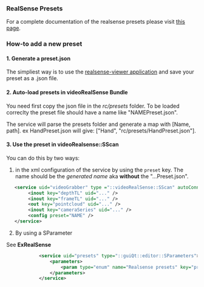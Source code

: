 ### RealSense Presets

For a complete documentation of the realsense presets please visit [this page](https://github.com/IntelRealSense/librealsense/wiki/D400-Series-Visual-Presets).

### How-to add a new preset

#### 1. Generate a preset.json
The simpliest way is to use the [realsense-viewer application](https://github.com/IntelRealSense/librealsense/tree/master/tools/realsense-viewer) and save your preset as a .json file.


#### 2. Auto-load presets in videoRealSense Bundle

You need first copy the json file in the _rc/presets_ folder.
To be loaded correclty the preset file should have a name like "NAMEPreset.json".

The service will parse the presets folder and generate a map with [Name, path].
ex HandPreset.json will give: ["Hand", "rc/presets/HandPreset.json"].

#### 3. Use the preset in videoRealsense::SScan

You can do this by two ways:

1. in the xml configuration of the service by using the `preset` key. The name should be the _generated name_ aka **without** the "...Preset.json".

```xml
   <service uid="videoGrabber" type ="::videoRealSense::SScan" autoConnect="no">
        <inout key="depthTL" uid="..." />
        <inout key="frameTL" uid="..." />
        <out key="pointcloud" uid="..." />
        <inout key="cameraSeries" uid="..." />
        <config preset="NAME" />
   </service>
   ```


2. By using a SParameter

See **ExRealSense**

```xml
            <service uid="presets" type="::guiQt::editor::SParameters">
                <parameters>
                    <param type="enum" name="Realsense presets" key="preset" defaultValue="Default" values="Default,HighResHighAccuracy, HighResHighDensity,HighResMidDensity,MidResHighAccuracy, MidResHighDensity,MidResMidDensity,LowResHighAccuracy, LowResHighDensity,LowResMidDensity,Hand,ShortRange,BodyScan,RemoveIR" />
                </parameters>
            </service>          
```





